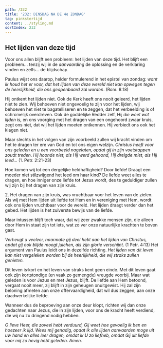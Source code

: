 ```yaml
---
path: /232
title: '232: DINSDAG NA DE 4e ZONDAG'
tag: pinkstertijd
content: ../styling.md
sortIndex: 232
---
```


## Het lijden van deze tijd

Voor ons allen blijft een probleem: het lijden van deze tijd. Het blijft een probleem... tenzij wij in de _aanvaarding_ de oplossing en de verklaring vinden en zelfs... de blijdschap.

Paulus wijst ons daarop, helder formulerend in het epistel van zondag: _want ik houd het er voor, dat het lijden van deze wereld niet kan opwegen tegen de heerlijkheid, die ons geopenbaard zal worden_. (Rom. 8:18)

Hij ontkent het lijden niet. Ook de Kerk heeft ons nooit geleerd, het lijden niet te zien. Wij behoeven niet ongevoelig te zijn voor het lijden, wij behoeven het niet te bagatelliseren en te zeggen, dat het verbeelding is of schromelijk overdreven. Ook de goddelijke Redder zelf, Hij _die weet wat lijden is_, en ons voorging met het dragen van een ongehoord zwaar kruis, zegt ons niet, dat wij het lijden moeten ontkennen. Hij verbiedt ons ook het klagen niet.

Maar slechts in het volgen van zijn voorbeeld zullen wij kracht vinden om het te dragen ter ere van God en tot ons eigen welzijn. _Christus heeft voor ons geleden en u een voorbeeld nagelaten, opdat gij in zijn voetstappen zoudt treden._ _Hij hoonde niet, als Hij werd gehoond, Hij dreigde miet, als Hij leed..._ (1. Petr. 2:21-23)

Hoe komen wij tot een dergelijke heldhaftigheid? Door liefde! Draagt een moeder niet stilzwijgend het leed om haar kind? De liefde weet alles te dragen, en hoe inniger onze liefde tot Jezus wordt, des te geduldiger zullen wij zijn bij het dragen van zijn kruis.

2\. Het dragen van zijn kruis, was vruchtbaar voor het leven van de zielen. Als wij met Hem lijden uit liefde tot Hem en in vereniging met Hem, wordt ook ons lijden vruchtbaar voor de wereld. Het lijden draagt verder dan het gebed. Het lijden is het zuiverste bewijs van de liefde.

Maar intussen blijft toch waar, dat wij zeer zwakke mensen zijn, die alleen door Hem in staat zijn tot iets, wat zo ver onze natuurlijke krachten te boven gaat.

_Verheugt u veeleer, naarmate gij deel hebt aan het lijden van Christus, opdat gij ook blijde moogt juichen, als zijn glorie verschijnt._ (1 Petr. 4:13) Het argument van Paulus leidt ons in dezelfde richting. _Het lijden van dit leven kan niet vergeleken worden bij de heerlijkheid, die wij straks zullen genieten._

Dit leven is·kort en het leven van straks kent geen einde. Met dit leven gaat ook zijn kortstondige (en vaak zo gemengde) vreugde voorbij. Maar wat geleden is voor Jezus en met Jezus, blijft. De liefde aan Hem betoond, vergaat nooit meer, zij blijft in zijn geheugen onuitgewist. Hij zal zijn beloning afmeten aan onze offervaardigheid, dat wil dus zeggen, aan onze daadwerkelijke liefde.

Wanneer dus de beproeving aan onze deur klopt, richten wij dan onze gedachten naar Jezus, die in zijn lijden, voor ons de kracht heeft verdiend, die wij nu zo dringend nodig hebben.

_O lieve Heer, die zoveel hebt verduurd, Gij weet hoe gevoelig ik ben en hoezeer ik lijd. Wees mij genadig, opdat ik alle lijden aanvaarden moge uit uw hand en alles leer dragen, omdat ik U zo liefheb, omdat Gij uit liefde voor mij zo hevig hebt geleden. Amen._
